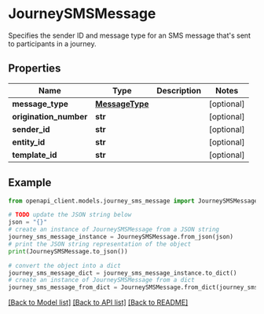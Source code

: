 # JourneySMSMessage

Specifies the sender ID and message type for an SMS message that's sent to participants in a journey.

## Properties

Name | Type | Description | Notes
------------ | ------------- | ------------- | -------------
**message_type** | [**MessageType**](MessageType.md) |  | [optional] 
**origination_number** | **str** |  | [optional] 
**sender_id** | **str** |  | [optional] 
**entity_id** | **str** |  | [optional] 
**template_id** | **str** |  | [optional] 

## Example

```python
from openapi_client.models.journey_sms_message import JourneySMSMessage

# TODO update the JSON string below
json = "{}"
# create an instance of JourneySMSMessage from a JSON string
journey_sms_message_instance = JourneySMSMessage.from_json(json)
# print the JSON string representation of the object
print(JourneySMSMessage.to_json())

# convert the object into a dict
journey_sms_message_dict = journey_sms_message_instance.to_dict()
# create an instance of JourneySMSMessage from a dict
journey_sms_message_from_dict = JourneySMSMessage.from_dict(journey_sms_message_dict)
```
[[Back to Model list]](../README.md#documentation-for-models) [[Back to API list]](../README.md#documentation-for-api-endpoints) [[Back to README]](../README.md)


